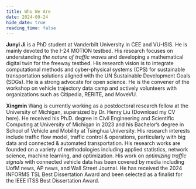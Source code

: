 ```yaml
---
title: Who We Are
date: 2024-09-24
hide_date: true
reading_time: false
---
```


**Junyi Ji** is a PhD student at Vanderbilt University in CEE and VU-ISIS. He is mainly devoted to the I-24 MOTION testbed. His research focuses on understanding *the nature of traffic waves* and developing a mathematical digital twin for the freeway testbed. His research vision is to integrate computational methods and cyber-physical systems (CPS) for sustainable transportation solutions aligned with the UN Sustainable Development Goals (SDGs). He is a strong advocate for open science. He is the convener of the workshop on vehicle trajectory data camp and actively volunteers with organizations such as Citipedia, RERITE, and MoveVU.

**Xingmin** Wang is currently working as a postdoctoral research fellow at the University of Michigan, supersized by Dr. Henry Liu (Download my CV here). He received his Ph.D. degree in Civil Engineering and Scientific Computing at University of Michigan in 2023 and his Bachelor’s degree in School of Vehicle and Mobility at Tsinghua University. His research interests include traffic flow model, traffic control & operations, particularly with big data and connected & automated transportation. His research works are founded on a variety of methodologies including applied statistics, network science, machine learning, and optimization. His work on *optimizing traffic signals* with connected vehicle data has been covered by media including UofM news, AP news, and Wall Street Journal. He has received the 2024 INFORMS TSL Best Dissertation Award and been selected as a finalist for the IEEE ITSS Best Dissertation Award.